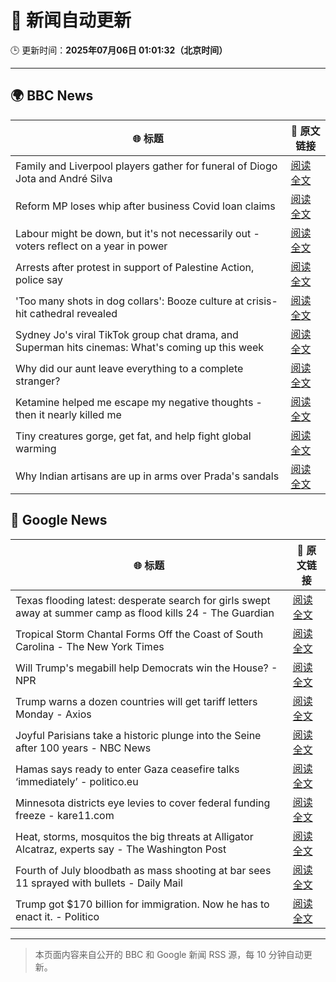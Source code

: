 # 🧠 新闻自动更新

🕒 更新时间：**2025年07月06日 01:01:32（北京时间）**

---

## 🌍 BBC News

| 🌐 标题 | 🔗 原文链接 |
|--------|-------------|
| Family and Liverpool players gather for funeral of Diogo Jota and André Silva | [阅读全文](https://www.bbc.com/news/articles/c98jdq57dedo) |
| Reform MP loses whip after business Covid loan claims | [阅读全文](https://www.bbc.com/news/articles/c78n1dxl8wwo) |
| Labour might be down, but it's not necessarily out - voters reflect on a year in power | [阅读全文](https://www.bbc.com/news/articles/cvg8vjm4ee1o) |
| Arrests after protest in support of Palestine Action, police say | [阅读全文](https://www.bbc.com/news/articles/c4gd3pkr9x1o) |
| 'Too many shots in dog collars': Booze culture at crisis-hit cathedral revealed | [阅读全文](https://www.bbc.com/news/articles/ckg34410dx7o) |
| Sydney Jo's viral TikTok group chat drama, and Superman hits cinemas: What's coming up this week | [阅读全文](https://www.bbc.com/news/articles/cdjx2k1e0ydo) |
| Why did our aunt leave everything to a complete stranger? | [阅读全文](https://www.bbc.com/news/articles/cx2390x51zqo) |
| Ketamine helped me escape my negative thoughts - then it nearly killed me | [阅读全文](https://www.bbc.com/news/articles/c70r1xdyy59o) |
| Tiny creatures gorge, get fat, and help fight global warming | [阅读全文](https://www.bbc.com/news/articles/c628nnz3rp9o) |
| Why Indian artisans are up in arms over Prada's sandals | [阅读全文](https://www.bbc.com/news/articles/cly801q2pw7o) |

## 📰 Google News

| 🌐 标题 | 🔗 原文链接 |
|--------|-------------|
| Texas flooding latest: desperate search for girls swept away at summer camp as flood kills 24 - The Guardian | [阅读全文](https://news.google.com/rss/articles/CBMivgFBVV95cUxNQ0lycUQtVWh6RUUwbUhmdGhmdWtPOVNxR1FkN1Y1ekoxakUwTjhzNG1VV1Nxd3RaTnJpUFE1QVpFdXVZRFRfR3JsOGJmVHp3bVZMUGtma1FBMGxfelItY0x1NmJHdEFvVzVTNzM0OEFuczRpZkFRVUVrQl9NUDFleTRUSTB3ZklnR0J2bnI1ZktoYUdBTTFvT0FDbk9Lb1k0YXd1WDZRWVpOQ1BON3RCWVFjbDJiZFZEcl9zU2RR?oc=5) |
| Tropical Storm Chantal Forms Off the Coast of South Carolina - The New York Times | [阅读全文](https://news.google.com/rss/articles/CBMijgFBVV95cUxPclEzdkU5bUpFMTRKOG1zc0s3Vm8yQ2pfZ2FDUWNfanVpS0M4NC1wT2t2VTVFQlhrZ3FWMVJyWDhSLXRZaXFlbk1aYTlXVG5xc2hIZHJTWWJ5NHpvNjdqc3ZIbHU1TUk0YjJMUHVqX1JHeXRoX3VDLVhTTkJZdUFGNUlJQTlyUXdINEhCdEJn?oc=5) |
| Will Trump's megabill help Democrats win the House? - NPR | [阅读全文](https://news.google.com/rss/articles/CBMikgFBVV95cUxNX1dHNUtXWmVTdEhfcWhaVVhxUTFrbWdQbmVqd3pqemlwRzZpMmN4VEtvZ202bWlGRXNvYkN5Z2lsSlVmSnVwb3lLVzY3a2RpRU56dlJQS04xNU55MDV4R2NWVW1uODlHQ19RZnROLUlBdVZvaW1rMWFaWDR2VWVrRlV1bnI1Z1VCVlFrZ2RuMF80Zw?oc=5) |
| Trump warns a dozen countries will get tariff letters Monday - Axios | [阅读全文](https://news.google.com/rss/articles/CBMiZEFVX3lxTE5VTmNhRDVlMkJsaWZ0aW1YVzhQbmdIWWNTVGwxUC0tX05ZMUZhZ3dtRUlqcU5HZ3kzcVU0S2FwZ0NyUDVGZGpHRmdNNEE1SkcyenVmSWpsVmZ3SlUtc0Y0Z1EzdFU?oc=5) |
| Joyful Parisians take a historic plunge into the Seine after 100 years - NBC News | [阅读全文](https://news.google.com/rss/articles/CBMihAFBVV95cUxNUXVWOEVzUGNIOE1iRktOQWczZ2VlSTJZQjNyRVpsRG1paWNaMUhsbkYtYnlWVnlna1RDeXdCb1hsMDJBYUxPSjNxdDFncUptVVJFdUNYWVp2ZE5GZXZnZnJpS3AwNTB0R1EwOXlhakoxYTdKQS1tbjdBai1yalA5Q0pwYVjSAVZBVV95cUxNNXNrZWR4cFNLY1A0UGZfSGg3OS1Ic3Qyb0pXbVJuY2FfNVNnemZxZ1lqMWliSXdCal9lcmw5QjJJdThxa2hNRUZqUUdzMml3N0JwNFZTUQ?oc=5) |
| Hamas says ready to enter Gaza ceasefire talks ‘immediately’ - politico.eu | [阅读全文](https://news.google.com/rss/articles/CBMiiwFBVV95cUxOSmg5SVdKSGlJOEt4ajdqMk8wYlNURU95YjdQeTlHNUI3YlpxVnE3bEl0WlpicFNOd0pBNlYwTU84UlNHb0lySXJlM1VZWHdpWm1YclZfb05DRjhDU0FTUG1tZE55cDR1WVE3QTFuVTlOYXRxckwwejB0LVFHOE9yUDQxX2NucDg0ZUFR?oc=5) |
| Minnesota districts eye levies to cover federal funding freeze - kare11.com | [阅读全文](https://news.google.com/rss/articles/CBMiiwJBVV95cUxOOG1jX0padld2Z2V5S0U4LVVSNERwa0szclkzSGM3bG1sMVZyT2xhQm5TMFJ5NGNURlRqTmJNR1V5SGV4d1pyTGJVWWIwa014QkkyMnFqMVRManhhV2UxTUsxS0NPaC1IWWxrbHUxam1oTXo2Z2lMSW9yRFdUMnFXcmtYTThzcFBETWFiNUhLZTVWTk0xNDA3LV9vQm9xSU5xcUJVR19pbC1vdW8waTNQN2l4SUdUa0pvSlk1S1BNcXJLbHo5SlcwdExaRFhVNjRZSG5zZkg5eHVfcEVMMGRFUFdvTlR4b1JGRGdRa0JTUVlXYWRQU2ZHTHc3T3diQjZReUFZZkJraVRtVzA?oc=5) |
| Heat, storms, mosquitos the big threats at Alligator Alcatraz, experts say - The Washington Post | [阅读全文](https://news.google.com/rss/articles/CBMingFBVV95cUxOb3p3Z2hMa2Ytd1U4czNMNEJrQ1Roa0gxbjhpZERpeEdhbmItT2lRQzZxdDljdlpNcHB4WWYtd0NHb3dvb0NGR2d5dmk3LThGOTNPdENibWIyVEVodE5CUGFRSTMtVlpSTTMwQTJBU0Y2OXBlc1dSYTRDWlNwdjBTYS11WVRuMFNaZVotSkw0eVc2WDZFSHhDTnl6SGVBZw?oc=5) |
| Fourth of July bloodbath as mass shooting at bar sees 11 sprayed with bullets - Daily Mail | [阅读全文](https://news.google.com/rss/articles/CBMipgFBVV95cUxQUFoyMWFaVDNES3JZYzN3RWtPMXlXbUQ4TlM1VWcwZWoyZEpHS1VKM1hsRXpPdGx0ZTFtck9mQ29NTU5DZFVMMkZQamw1U1RvY2Q5dE4yd2Q0bndkd001VkN2UlZtLUZ5WUVDUVlySF9USDMyQzBjQnRDLVRORXozMTNicFZLM2lYUHRVeWFvNVhpWFFWWFdVbVhtc0JSY29YWm5KMFpR0gGrAUFVX3lxTFBuR2xLdXEwbklJNkJNQjFKcUh5MXJXQ1c2TWxxenNyUGlrSHFOMU9nbF9ZSWZrcG02bnBRU2hGX0JnaXByYjBybGh1Y3RhTEpOUUN2OW5oWlR5ZlRzaS1iVkhOVU94Z1FjWmdUWGtmYlV3c0xEeHB4QVpmdEs3VWJ3YjRYa1RINnBMMktTNUgxYnFHTlBYQ0EyNkMyZHJaUGhZQUs1Xy1QWnhYMA?oc=5) |
| Trump got $170 billion for immigration. Now he has to enact it. - Politico | [阅读全文](https://news.google.com/rss/articles/CBMirwFBVV95cUxPTjM1Zk0zSG9uWC1PWDRSM1NjSWs2YXhSaWVtekJCTW12cUxoVWducHNpSmpEQ2JrNUc1a2tDSk14cXZ2RUlCZGhZZk1EMU5PNDA2ZjMyUmJ6WGo0TXVvcHVBREZEemNwTS1icm5nZWRFekdlQ3g1bmpPZkI0S2kzbms3M3RucVlwWmNEdjVkSldwcEZKejdWdEppSHhzRWRISE1EQW1wMmMtUkI5eEQw?oc=5) |

---
> 本页面内容来自公开的 BBC 和 Google 新闻 RSS 源，每 10 分钟自动更新。